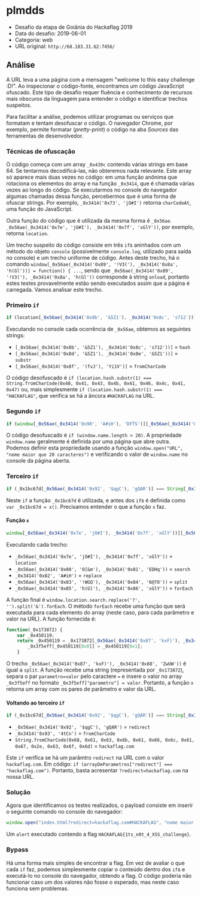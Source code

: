 # plmdds

- Desafio da etapa de Goiânia do Hackaflag 2019
- Data do desafio: 2019-06-01
- Categoria: web
- URL original: `http://68.183.31.62:7456/`

## Análise

A URL leva a uma página com a mensagem "welcome to this easy challenge :D!". Ao inspecionar o código-fonte, encontramos um código JavaScript ofuscado. Este tipo de desafio requer fluência e conhecimento de recursos mais obscuros da linguagem para entender o código e identificar trechos suspeitos. 

Para facilitar a análise, podemos utilizar programas ou serviços que formatam e tentam desofuscar o código. O navegador Chrome, por exemplo, permite formatar (_pretty-print_) o código na aba _Sources_ das ferramentas de desenvolvedor.

### Técnicas de ofuscação

O código começa com um array `_0x439c` contendo várias strings em base 64. Se tentarmos decodificá-las, não obteremos nada relevante. Este array só aparece mais duas vezes no código: em uma função anônima que rotaciona os elementos do array e na função `_0x3414`, que é chamada várias vezes ao longo do código. Se executarmos no console do navegador algumas chamadas dessa função, percebermos que é uma forma de ofuscar strings. Por exemplo, `_0x3414('0x73', 'jO#I')` retorna `charCodeAt`, uma função do JavaScript.

Outra função do código que é utilizada da mesma forma é `_0x56ae`. `_0x56ae(_0x3414('0x7e', 'jO#I'), _0x3414('0x7f', 'xGlY'))`, por exemplo, retorna `location`.

Um trecho suspeito do código consiste em três `if`s aninhados com um método do objeto `console` (possivelmente `console.log`, utilizado para saída no console) e um trecho uniforme de código. Antes deste trecho, há o comando `window[_0x56ae(_0x3414('0x89', '!V3('), _0x3414('0x8a', 'h(Gl'))] = function() { ...`, sendo que `_0x56ae(_0x3414('0x89', '!V3('), _0x3414('0x8a', 'h(Gl'))` corresponde à string `onload`, portanto estes testes provavelmente estão sendo executados assim que a página é carregada. Vamos analisar este trecho.

### Primeiro `if`

```js
if (location[_0x56ae(_0x3414('0x8b', '&5Z1'), _0x3414('0x8c', 's712'))][_0x56ae(_0x3414('0x8d', '&5Z1'), _0x3414('0x8e', '&5Z1'))](0x1) === String[_0x56ae(_0x3414('0x8f', '(fvJ'), 'Yi1V')](0x48, 0x41, 0x43, 0x4b, 0x41, 0x46, 0x4c, 0x41, 0x47))
```

Executando no console cada ocorrência de `_0x56ae`, obtemos as seguintes strings:

- `[_0x56ae(_0x3414('0x8b', '&5Z1'), _0x3414('0x8c', 's712'))]` = `hash`
- `[_0x56ae(_0x3414('0x8d', '&5Z1'), _0x3414('0x8e', '&5Z1'))]` = `substr`
- `[_0x56ae(_0x3414('0x8f', '(fvJ'), 'Yi1V')]` = `fromCharCode`

O código desofuscado é `if (location.hash.substr(1) === String.fromCharCode(0x48, 0x41, 0x43, 0x4b, 0x41, 0x46, 0x4c, 0x41, 0x47)` ou, mais simplesmente `if (location.hash.substr(1) === "HACKAFLAG"`, que verifica se há a âncora `#HACKAFLAG` na URL.

### Segundo `if`

```js
if (window[_0x56ae(_0x3414('0x90', 'A#iH'), 'DFTS')][_0x56ae(_0x3414('0x91', 'sUOz'), 'BakY')] > 0x14)
```

O código desofuscado é `if (window.name.length > 20)`. A propriedade `window.name` geralmente é definida por uma página que abre outra. Podemos definir esta propriedade usando a função `window.open("URL", "nome maior que 20 caracteres")` e verificando o valor de `window.name` no console da página aberta.

### Terceiro `if`

```js
if (_0x1bc67d[_0x56ae(_0x3414('0x92', '$qgC'), 'gQAR')] === String[_0x3414('0x93', '4tCn')](0x68, 0x61, 0x63, 0x6b, 0x61, 0x66, 0x6c, 0x61, 0x67, 0x2e, 0x63, 0x6f, 0x6d))
```

Neste `if` a função `_0x1bc67d` é utilizada, e antes dos `if`s é definida como `var _0x1bc67d = x()`. Precisamos entender o que a função `x` faz.

#### Função `x`

```js
window[_0x56ae(_0x3414('0x7e', 'jO#I'), _0x3414('0x7f', 'xGlY'))][_0x56ae(_0x3414('0x80', 'O[&m'), _0x3414('0x81', 'EDHq'))][_0x3414('0x82', 'A#iH')]('?', '')[_0x56ae(_0x3414('0x83', '!WGQ'), _0x3414('0x84', '6@7O'))]('&')[_0x56ae(_0x3414('0x85', 'h(Gl'), _0x3414('0x86', 'xGlY'))]
```

Executando cada trecho:

- `_0x56ae(_0x3414('0x7e', 'jO#I'), _0x3414('0x7f', 'xGlY'))` = `location`
- `_0x56ae(_0x3414('0x80', 'O[&m'), _0x3414('0x81', 'EDHq'))` = `search`
- `_0x3414('0x82', 'A#iH')` = `replace`
- `_0x56ae(_0x3414('0x83', '!WGQ'), _0x3414('0x84', '6@7O'))` = `split`
- `_0x56ae(_0x3414('0x85', 'h(Gl'), _0x3414('0x86', 'xGlY'))` = `forEach`

A função final é `window.location.search.replace('?', '').split('&').forEach`. O método `forEach` recebe uma função que será executada para cada elemento do array (neste caso, para cada parâmetro e valor na URL). A função fornecida é:

```js
function(_0x173872) {
	var _0x450119;
	return _0x450119 = _0x173872[_0x56ae(_0x3414('0x87', 'kxF)'), _0x3414('0x88', 'ZwUW'))]('='),
		_0x3f5eff[_0x450119[0x0]] = _0x450119[0x1];
	}
```

O trecho `_0x56ae(_0x3414('0x87', 'kxF)'), _0x3414('0x88', 'ZwUW'))` é igual a `split`. A função recebe uma string (representada por `_0x173872`), separa o par `parametro=valor` pelo caractere `=` e insere o valor no array `_0x3f5eff` no formato `_0x3f5eff["parametro"] = valor`. Portanto, a função `x` retorna um array com os pares de parâmetro e valor da URL.

#### Voltando ao terceiro `if`

```js
if (_0x1bc67d[_0x56ae(_0x3414('0x92', '$qgC'), 'gQAR')] === String[_0x3414('0x93', '4tCn')](0x68, 0x61, 0x63, 0x6b, 0x61, 0x66, 0x6c, 0x61, 0x67, 0x2e, 0x63, 0x6f, 0x6d))
```

- `_0x56ae(_0x3414('0x92', '$qgC'), 'gQAR')` = `redirect`
- `_0x3414('0x93', '4tCn')` = `fromCharCode`
- `String.fromCharCode(0x68, 0x61, 0x63, 0x6b, 0x61, 0x66, 0x6c, 0x61, 0x67, 0x2e, 0x63, 0x6f, 0x6d)` = `hackaflag.com`

Este `if` verifica se há um parâmtro `redirect` na URL com o valor `hackaflag.com`. Em código: `if (arrayDeParametros["redirect"] === "hackaflag.com")`. Portanto, basta acresentar `?redirect=hackaflag.com` na nossa URL.

### Solução

Agora que identificamos os testes realizados, o payload consiste em inserir o seguinte comando no console do navegador:

```js
window.open("index.html?redirect=hackaflag.com#HACKAFLAG", "nome maior que 20 caracteres")
```

Um `alert` executado contendo a flag `HACKAFLAG{1ts_n0t_4_XSS_challenge}`.

### Bypass

Há uma forma mais simples de encontrar a flag. Em vez de avaliar o que cada `if` faz, podemos simplesmente copiar o conteúdo dentro dos `if`s e executá-lo no console do navegador, obtendo a flag. O código poderia não funcionar caso um dos valores não fosse o esperado, mas neste caso funciona sem problemas.
